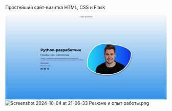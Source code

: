 Простейший сайт-визитка HTML, CSS и Flask

![Screenshot 2024-10-04 at 21-06-19 SvPr1993.png](Screenshot%202024-10-04%20at%2021-06-19%20SvPr1993.png)
![Screenshot 2024-10-04 at 21-06-33 Резюме и опыт работы.png](Screenshot%202024-10-04%20at%2021-06-33%20%D0%E5%E7%FE%EC%E5%20%E8%20%EE%EF%FB%F2%20%F0%E0%E1%EE%F2%FB.png)

